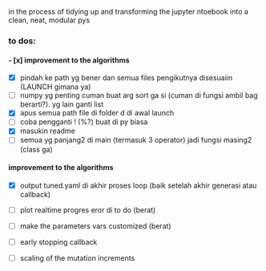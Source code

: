 in the process of tidying up and transforming the jupyter ntoebook into a clean, neat, modular pys

### to dos: 
#### - [x] improvement to the algorithms

- [x] pindah ke path yg bener dan semua files pengikutnya disesuaiin (LAUNCH gimana ya) 
- [ ] numpy yg penting cuman buat arg sort ga si (cuman di fungsi ambil bag berarti?). yg lain ganti list
- [x] apus semua path file di folder d di awal launch
- [ ] coba pengganti ! (%?) buat di py biasa
- [x] masukin readme
- [ ] semua yg panjang2 di main (termasuk 3 operator) jadi fungsi masing2 (class ga)

#### improvement to the algorithms
- [x] output tuned.yaml di akhir proses loop (baik setelah akhir generasi atau callback)
- [ ] plot realtime progres eror di to do (berat)
- [ ] make the parameters vars customized (berat)
- [ ] early stopping callback
- [ ] scaling of the mutation increments

